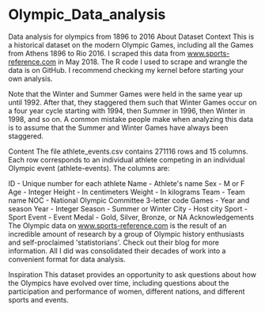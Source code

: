 # Olympic_Data_analysis
Data analysis for olympics from 1896 to 2016 
About Dataset
Context
This is a historical dataset on the modern Olympic Games, including all the Games from Athens 1896 to Rio 2016. I scraped this data from www.sports-reference.com in May 2018. The R code I used to scrape and wrangle the data is on GitHub. I recommend checking my kernel before starting your own analysis.

Note that the Winter and Summer Games were held in the same year up until 1992. After that, they staggered them such that Winter Games occur on a four year cycle starting with 1994, then Summer in 1996, then Winter in 1998, and so on. A common mistake people make when analyzing this data is to assume that the Summer and Winter Games have always been staggered.


Content
The file athlete_events.csv contains 271116 rows and 15 columns. Each row corresponds to an individual athlete competing in an individual Olympic event (athlete-events). The columns are:

ID - Unique number for each athlete
Name - Athlete's name
Sex - M or F
Age - Integer
Height - In centimeters
Weight - In kilograms
Team - Team name
NOC - National Olympic Committee 3-letter code
Games - Year and season
Year - Integer
Season - Summer or Winter
City - Host city
Sport - Sport
Event - Event
Medal - Gold, Silver, Bronze, or NA
Acknowledgements
The Olympic data on www.sports-reference.com is the result of an incredible amount of research by a group of Olympic history enthusiasts and self-proclaimed 'statistorians'. Check out their blog for more information. All I did was consolidated their decades of work into a convenient format for data analysis.

Inspiration
This dataset provides an opportunity to ask questions about how the Olympics have evolved over time, including questions about the participation and performance of women, different nations, and different sports and events.
